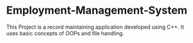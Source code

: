 # Employment-Management-System
This Project is a record maintaining application developed using C++. It uses basic concepts of OOPs and file handling.
